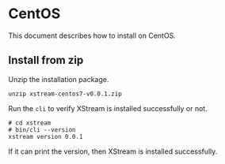 # CentOS

This document describes how to install on CentOS.

## Install from zip

Unzip the installation package.

``unzip xstream-centos7-v0.0.1.zip``

Run the ``cli`` to verify XStream is installed successfully or not.

```shell
# cd xstream
# bin/cli --version
xstream version 0.0.1
```

If it can print the version, then XStream is installed successfully. 


